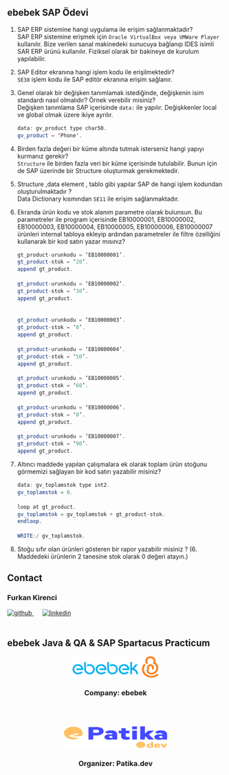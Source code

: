 <!-- ABOUT THE PROJECT -->
## ebebek SAP Ödevi

1)	SAP ERP sistemine hangi uygulama ile erişim sağlanmaktadır?  
	SAP ERP sistemine erişmek için `Oracle VirtualBox veya VMWare Player` kullanılır. Bize verilen sanal makinedeki sunucuya bağlanıp IDES isimli SAR ERP ürünü kullanılır. Fiziksel olarak bir bakineye de kurulum yapılabilir.  
	
2)	SAP Editor ekranına hangi işlem kodu ile erişilmektedir?  
	`SE38` işlem kodu ile SAP editör ekranına erişim sağlanır.  
	
3)	Genel olarak bir değişken tanımlamak istediğinde, değişkenin isim standardı nasıl olmalıdır? Örnek verebilir misiniz?  
	Değişken tanımlama SAP içerisinde `data:` ile yapılır. Değişkkenler local ve global olmak üzere ikiye ayrılır.  
	```java
	data: gv_product type char50.  
	gv_product = 'Phone'.  
	```  
	
4)	Birden fazla değeri bir küme altında tutmak isterseniz hangi yapıyı kurmanız gerekir?  
	`Structure` ile birden fazla veri bir küme içerisinde tutulabilir. Bunun için de SAP üzerinde bir Structure oluşturmak gerekmektedir.  
	
5)	Structure ,data element , tablo gibi yapılar SAP de hangi işlem kodundan oluşturulmaktadır ?  
	Data Dictionary kısmından `SE11` ile erişim sağlanmaktadır.  
	
6)	Ekranda ürün kodu ve stok alanım parametre olarak bulunsun. Bu parametreler ile program içerisinde EB10000001, EB10000002, EB10000003, EB10000004, EB10000005, EB10000006, EB10000007 ürünleri internal tabloya ekleyip ardından parametreler ile filtre özelliğini kullanarak bir kod satırı yazar mısınız?  
	```java
	gt_product-urunkodu = ‘EB10000001’.
	gt_product-stok = ‘20’.
	append gt_product. 
	
	gt_product-urunkodu = ‘EB10000002’.
	gt_product-stok = ‘30’.
	append gt_product. 
	
	
	gt_product-urunkodu = ‘EB10000003’.
	gt_product-stok = ‘0’.
	append gt_product. 
	
	gt_product-urunkodu = ‘EB10000004’.
	gt_product-stok = ‘50’.
	append gt_product. 
	
	gt_product-urunkodu = ‘EB10000005’.
	gt_product-stok = ‘60’.
	append gt_product. 
	
	gt_product-urunkodu = ‘EB10000006’.
	gt_product-stok = ‘0’.
	append gt_product. 
	
	gt_product-urunkodu = ‘EB10000007’.
	gt_product-stok = ‘90’.
	append gt_product. 
	```

7)	Altıncı maddede yapılan çalışmalara ek olarak toplam ürün stoğunu görmemizi sağlayan bir kod satırı yazabilir misiniz?  
	```java
	data: gv_toplamstok type int2.
	gv_toplamstok = 0.
	
	loop at gt_product.
	gv_toplamstok = gv_toplamstok + gt_product-stok.
	endloop.
	
	WRITE:/ gv_toplamstok.
	```
	
8)	Stoğu sıfır olan ürünleri gösteren bir  rapor yazabilir misiniz ? (6. Maddedeki ürünlerin 2 tanesine stok olarak 0 değeri atayın.)  



<!-- CONTACT -->
## Contact

### Furkan Kirenci

<a href="https://github.com/furkankirenci" target="_blank">
<img  src=https://img.shields.io/badge/github-%2324292e.svg?&style=for-the-badge&logo=github&logoColor=white alt=github style="margin-bottom: 20px;" />
</a>
<a href="https://www.linkedin.com/in/furkan-kirenci-912668245/" target="_blank">
<img src=https://img.shields.io/badge/linkedin-%231E77B5.svg?&style=for-the-badge&logo=linkedin&logoColor=white alt=linkedin style="margin-bottom: 20px; margin-left:20px" />
</a>

<!-- PROJECT-BOOTCAMP-PRACTICUM PART -->
<br />

## ebebek Java & QA & SAP Spartacus Practicum
<div align="center">
  <a href="https://www.e-bebek.com">
    <img src="https://github.com/furkankirenci/ebebekFinalCase/blob/main/images/ebebek-logo.png" alt="Logo" width="200" height="50">
  </a>

<h3 align="center">Company: ebebek</h3>
</div>
<br>
<br><br>
<div align="center">
  <a href="https://www.patika.dev/tr">
    <img src="https://github.com/furkankirenci/ebebekFinalCase/blob/main/images/patika-logo.svg" alt="Logo" width="240" height="50">
  </a>
<h3 align="center">Organizer: Patika.dev</h3>
</div>
